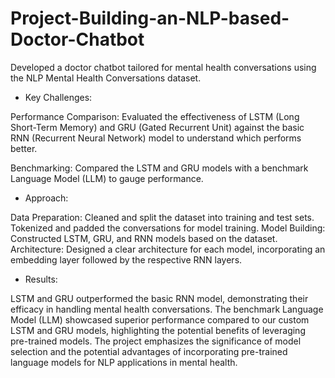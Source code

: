 # Project-Building-an-NLP-based-Doctor-Chatbot
Developed a doctor chatbot tailored for mental health conversations using the  NLP Mental Health Conversations dataset.  

- Key Challenges:

Performance Comparison: Evaluated the effectiveness of LSTM (Long Short-Term Memory) and GRU (Gated Recurrent Unit) against the basic RNN (Recurrent Neural Network) model to understand which performs better.

Benchmarking: Compared the LSTM and GRU models with a benchmark Language Model (LLM) to gauge performance.

- Approach:
  
Data Preparation: Cleaned and split the dataset into training and test sets. Tokenized and padded the conversations for model training.
Model Building: Constructed LSTM, GRU, and RNN models based on the dataset.
Architecture: Designed a clear architecture for each model, incorporating an embedding layer followed by the respective RNN layers.

- Results:

LSTM and GRU outperformed the basic RNN model, demonstrating their efficacy in handling mental health conversations.
The benchmark Language Model (LLM) showcased superior performance compared to our custom LSTM and GRU models, highlighting the potential benefits of leveraging pre-trained models.
The project emphasizes the significance of model selection and the potential advantages of incorporating pre-trained language models for NLP applications in mental health.
